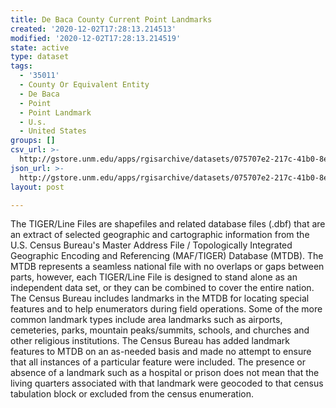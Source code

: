 ```yaml
---
title: De Baca County Current Point Landmarks
created: '2020-12-02T17:28:13.214513'
modified: '2020-12-02T17:28:13.214519'
state: active
type: dataset
tags:
  - '35011'
  - County Or Equivalent Entity
  - De Baca
  - Point
  - Point Landmark
  - U.s.
  - United States
groups: []
csv_url: >-
  http://gstore.unm.edu/apps/rgisarchive/datasets/075707e2-217c-41b0-8e47-2f2208cdd89d/tl_2010_35011_pointlm.derived.csv
json_url: >-
  http://gstore.unm.edu/apps/rgisarchive/datasets/075707e2-217c-41b0-8e47-2f2208cdd89d/tl_2010_35011_pointlm.derived.json
layout: post

---
```

The TIGER/Line Files are shapefiles and related database files (.dbf) that are an extract of selected geographic and cartographic information from the U.S. Census Bureau's Master Address File / Topologically Integrated Geographic Encoding and Referencing (MAF/TIGER) Database (MTDB).  The MTDB represents a seamless national file with no overlaps or gaps between parts, however, each TIGER/Line File is designed to stand alone as an independent data set, or they can be combined to cover the entire nation.  The Census Bureau includes landmarks in the MTDB for locating special features and to help enumerators during field operations.  Some of the more common landmark types include area landmarks such as airports, cemeteries, parks, mountain peaks/summits, schools, and churches and other religious institutions.  The Census Bureau has added landmark features to MTDB on an as-needed basis and made no attempt to ensure that all instances of a particular feature were included.  The presence or absence of a landmark such as a hospital or prison does not mean that the living quarters associated with that landmark were geocoded to that census tabulation block or excluded from the census enumeration.  

